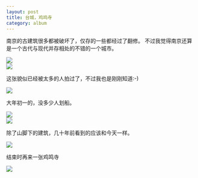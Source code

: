 ```yaml
---
layout: post
title: 台城，鸡鸣寺
category: album
---
```


南京的古建筑很多都被破坏了，仅存的一些都经过了翻修。
不过我觉得南京还算是一个古代与现代并存相处的不错的一个城市。

<div class="img_v"><img src="http://i.imgur.com/8Al1z.jpg" ></div>


<div class="img_h"><img src="http://i.imgur.com/Cy1kY.jpg" ></div> 

这张貌似已经被太多的人拍过了，不过我也是刚刚知道:-)

<div class="img_v"><img src="http://i.imgur.com/v6ujE.jpg" ></div>

大年初一的，没多少人划船。

<div class="img_v"><img src="http://i.imgur.com/gdPSx.jpg" ></div>


<div class="img_h"><img src="http://i.imgur.com/4zjBW.jpg" ></div>

除了山脚下的建筑，几十年前看到的应该和今天一样。

<div class="img_v"><img src="http://i.imgur.com/Lnqto.jpg" ></div>

结束时再来一张鸡鸣寺

<div class="img_h"><img src="http://i.imgur.com/WvV0g.jpg" ></div>



